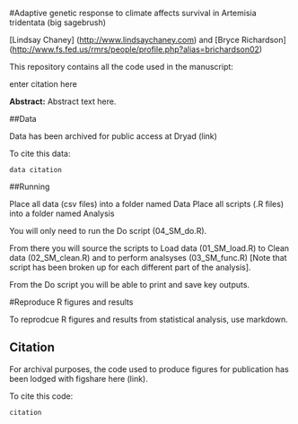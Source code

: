 #Adaptive genetic response to climate affects survival in Artemisia tridentata (big sagebrush)

[Lindsay Chaney] (http://www.lindsaychaney.com) and [Bryce Richardson] (http://www.fs.fed.us/rmrs/people/profile.php?alias=brichardson02)

This repository contains all the code used in the manuscript:

enter citation here

**Abstract:** Abstract text here.

##Data

Data has been archived for public access at Dryad (link)

To cite this data:

```
data citation
```

##Running

Place all data (csv files) into a folder named Data
Place all scripts (.R files) into a folder named Analysis

You will only need to run the Do script (04_SM_do.R).

From there you will source the scripts to Load data (01_SM_load.R) to Clean data (02_SM_clean.R) and to perform analsyses (03_SM_func.R) [Note that script has been broken up for each different part of the analysis].

From the Do script you will be able to print and save key outputs.

#Reproduce R figures and results

To reprodcue R figures and results from statistical analysis, use markdown.

## Citation

For archival purposes, the code used to produce figures for publication has been lodged with figshare here (link).

To cite this code:

```
citation
```